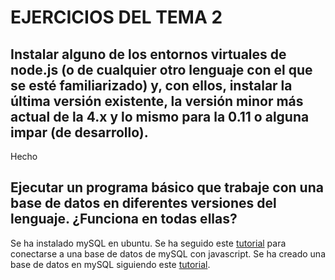 # EJERCICIOS DEL TEMA 2

## Instalar alguno de los entornos virtuales de node.js (o de cualquier otro lenguaje con el que se esté familiarizado) y, con ellos, instalar la última versión existente, la versión minor más actual de la 4.x y lo mismo para la 0.11 o alguna impar (de desarrollo).

Hecho

## Ejecutar un programa básico que trabaje con una base de datos en diferentes versiones del lenguaje. ¿Funciona en todas ellas?

Se ha instalado mySQL en ubuntu.
Se ha seguido este [tutorial](https://codeforgeek.com/2015/01/nodejs-mysql-tutorial/) para conectarse a una base de datos de mySQL con javascript.
Se ha creado una base de datos en mySQL siguiendo este [tutorial](https://www.linux-party.com/42-mysql/2214-como-crear-una-base-de-datos-mysql-e-inicializar-los-privilegios).

